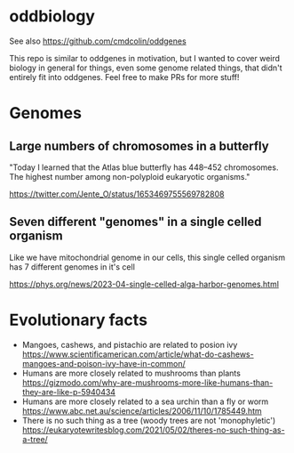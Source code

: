 # oddbiology

See also https://github.com/cmdcolin/oddgenes


This repo is similar to oddgenes in motivation, but I wanted to cover weird biology in general for things, even some genome related things, that didn't entirely fit into oddgenes. Feel free to make PRs for more stuff!


# Genomes

## Large numbers of chromosomes in a butterfly

"Today I learned that the Atlas blue butterfly has 448–452 chromosomes. The highest number among  non-polyploid eukaryotic organisms."

https://twitter.com/Jente_O/status/1653469755569782808

## Seven different "genomes" in a single celled organism

Like we have mitochondrial genome in our cells, this single celled organism has 7 different genomes in it's cell

https://phys.org/news/2023-04-single-celled-alga-harbor-genomes.html


# Evolutionary facts

- Mangoes, cashews, and pistachio are related to posion ivy https://www.scientificamerican.com/article/what-do-cashews-mangoes-and-poison-ivy-have-in-common/
- Humans are more closely related to mushrooms than plants https://gizmodo.com/why-are-mushrooms-more-like-humans-than-they-are-like-p-5940434
- Humans are more closely related to a sea urchin than a fly or worm https://www.abc.net.au/science/articles/2006/11/10/1785449.htm
- There is no such thing as a tree (woody trees are not 'monophyletic') https://eukaryotewritesblog.com/2021/05/02/theres-no-such-thing-as-a-tree/
